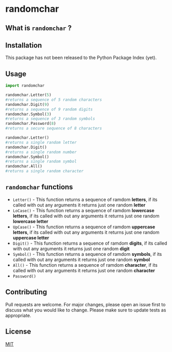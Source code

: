 # randomchar

## What is `randomchar` ?

## Installation
This package has not been released to the Python Package Index (yet).

## Usage
```python
import randomchar

randomchar.Letter(5)
#returns a sequence of 5 random characters
randomchar.Digit(9)
#returns a sequence of 9 random digits
randomchar.Symbol(3)
#returns a sequence of 3 random symbols
randomchar.Password(8)
#returns a secure sequence of 8 characters

randomchar.Letter()
#returns a single random letter
randomchar.Digit()
#returns a single random number
randomchar.Symbol()
#returns a single random symbol
randomchar.All()
#returns a single random character

```

## `randomchar` functions
* `Letter()` - This function returns a sequence of ramdom **letters**, if its called with out any arguments it returns just one random **letter**
* `LoCase()` - This function returns a sequence of ramdom **lowercase letters**, if its called with out any arguments it returns just one random **lowercase letter**
* `UpCase()` - This function returns a sequence of ramdom **uppercase letters**, if its called with out any arguments it returns just one random **uppercase letter**
* `Digit()` - This function returns a sequence of ramdom **digits**, if its called with out any arguments it returns just one random **digit**
* `Symbol()` - This function returns a sequence of ramdom **symbols**, if its called with out any arguments it returns just one random **symbol**
* `All()` - This function returns a sequence of ramdom **character**, if its called with out any arguments it returns just one random **character**
* `Password()`

## Contributing
Pull requests are welcome. For major changes, please open an issue first to discuss what you would like to change.
Please make sure to update tests as appropriate.

## License
[MIT](https://choosealicense.com/licences/mit/)
